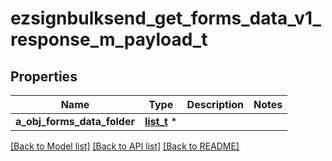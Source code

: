 # ezsignbulksend_get_forms_data_v1_response_m_payload_t

## Properties
Name | Type | Description | Notes
------------ | ------------- | ------------- | -------------
**a_obj_forms_data_folder** | [**list_t**](custom_forms_data_folder_response.md) \* |  | 

[[Back to Model list]](../README.md#documentation-for-models) [[Back to API list]](../README.md#documentation-for-api-endpoints) [[Back to README]](../README.md)


